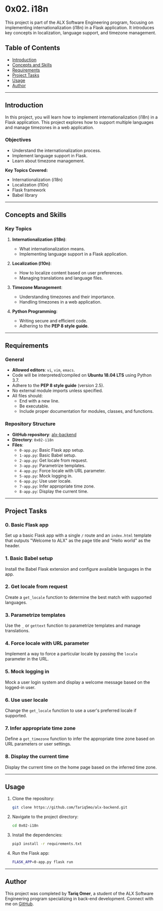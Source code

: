 # 0x02. i18n

This project is part of the ALX Software Engineering program, focusing on implementing internationalization (i18n) in a Flask application. It introduces key concepts in localization, language support, and timezone management.

## Table of Contents

- [Introduction](#introduction)
- [Concepts and Skills](#concepts-and-skills)
- [Requirements](#requirements)
- [Project Tasks](#project-tasks)
- [Usage](#usage)
- [Author](#author)

---

## Introduction

In this project, you will learn how to implement internationalization (i18n) in a Flask application. This project explores how to support multiple languages and manage timezones in a web application.

### Objectives

- Understand the internationalization process.
- Implement language support in Flask.
- Learn about timezone management.

**Key Topics Covered:**

- Internationalization (i18n)
- Localization (l10n)
- Flask framework
- Babel library

---

## Concepts and Skills

### Key Topics

1. **Internationalization (i18n)**:
   - What internationalization means.
   - Implementing language support in a Flask application.

2. **Localization (l10n)**:
   - How to localize content based on user preferences.
   - Managing translations and language files.

3. **Timezone Management**:
   - Understanding timezones and their importance.
   - Handling timezones in a web application.

4. **Python Programming**:
   - Writing secure and efficient code.
   - Adhering to the **PEP 8 style guide**.

---

## Requirements

### General

- **Allowed editors**: `vi`, `vim`, `emacs`.
- Code will be interpreted/compiled on **Ubuntu 18.04 LTS** using Python 3.7.
- Adhere to the **PEP 8 style guide** (version 2.5).
- No external module imports unless specified.
- All files should:
  - End with a new line.
  - Be executable.
  - Include proper documentation for modules, classes, and functions.

### Repository Structure

- **GitHub repository**: [alx-backend](https://github.com/Tariq5mo/alx-backend)
- **Directory**: `0x02-i18n`
- **Files**:
  - `0-app.py`: Basic Flask app setup.
  - `1-app.py`: Basic Babel setup.
  - `2-app.py`: Get locale from request.
  - `3-app.py`: Parametrize templates.
  - `4-app.py`: Force locale with URL parameter.
  - `5-app.py`: Mock logging in.
  - `6-app.py`: Use user locale.
  - `7-app.py`: Infer appropriate time zone.
  - `8-app.py`: Display the current time.

---

## Project Tasks

### **0. Basic Flask app**

Set up a basic Flask app with a single `/` route and an `index.html` template that outputs "Welcome to ALX" as the page title and "Hello world" as the header.

### **1. Basic Babel setup**

Install the Babel Flask extension and configure available languages in the app.

### **2. Get locale from request**

Create a `get_locale` function to determine the best match with supported languages.

### **3. Parametrize templates**

Use the `_` or `gettext` function to parametrize templates and manage translations.

### **4. Force locale with URL parameter**

Implement a way to force a particular locale by passing the `locale` parameter in the URL.

### **5. Mock logging in**

Mock a user login system and display a welcome message based on the logged-in user.

### **6. Use user locale**

Change the `get_locale` function to use a user's preferred locale if supported.

### **7. Infer appropriate time zone**

Define a `get_timezone` function to infer the appropriate time zone based on URL parameters or user settings.

### **8. Display the current time**

Display the current time on the home page based on the inferred time zone.

---

## Usage

1. Clone the repository:

   ```bash
   git clone https://github.com/Tariq5mo/alx-backend.git
   ```

2. Navigate to the project directory:

   ```bash
   cd 0x02-i18n
   ```

3. Install the dependencies:

   ```bash
   pip3 install -r requirements.txt
   ```

4. Run the Flask app:

   ```bash
   FLASK_APP=0-app.py flask run
   ```

---

## Author

This project was completed by **Tariq Omer**, a student of the ALX Software Engineering program specializing in back-end development. Connect with me on [GitHub](https://github.com/Tariq5mo).

